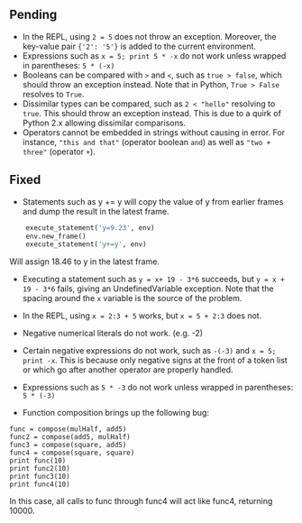 ## Pending

- In the REPL, using ``2 = 5`` does not throw an exception. Moreover, the key-value pair ``{'2': '5'}`` is added to the current environment.
- Expressions such as ``x = 5; print 5 * -x`` do not work unless wrapped in parentheses: ``5 * (-x)``
- Booleans can be compared with ``>`` and ``<``, such as ``true > false``, which should throw an exception instead. Note that in Python, ``True > False`` resolves to ``True``.
- Dissimilar types can be compared, such as ``2 < "hello"`` resolving to ``true``. This should throw an exception instead. This is due to a quirk of Python 2.x allowing dissimilar comparisons.
- Operators cannot be embedded in strings without causing in error. For instance, ``"this and that"`` (operator boolean ``and``) as well as ``"two + three"`` (operator ``+``).

## Fixed

- Statements such as y += y will copy the value of y from earlier frames and dump the result in the latest frame.

```python
    execute_statement('y=9.23', env)
    env.new_frame()
    execute_statement('y+=y', env)
```

Will assign 18.46 to y in the latest frame.

- Executing a statement such as ``y = x+ 19 - 3*6`` succeeds, but ``y = x + 19 - 3*6`` fails, giving an UndefinedVariable exception. Note that the spacing around the ``x`` variable is the source of the problem.

- In the REPL, using ``x = 2:3 + 5`` works, but ``x = 5 + 2:3`` does not.

- Negative numerical literals do not work. (e.g. -2)

- Certain negative expressions do not work, such as ``-(-3)`` and ``x = 5; print -x``. This is because only negative signs at the front of a token list or which go after another operator are properly handled.

- Expressions such as ``5 * -3`` do not work unless wrapped in parentheses: ``5 * (-3)``

- Function composition brings up the following bug:

```
func = compose(mulHalf, add5)
func2 = compose(add5, mulHalf)
func3 = compose(square, add5)
func4 = compose(square, square)
print func(10)
print func2(10)
print func3(10)
print func4(10)
```

In this case, all calls to func through func4 will act like func4, returning 10000.
